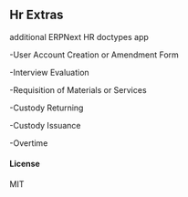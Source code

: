 ## Hr Extras

additional ERPNext HR doctypes app

-User Account Creation or Amendment Form

-Interview Evaluation

-Requisition of Materials or Services

-Custody Returning

-Custody Issuance

-Overtime

#### License

MIT
